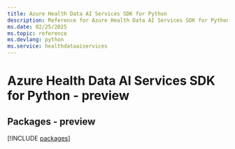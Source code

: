 ```yaml
---
title: Azure Health Data AI Services SDK for Python
description: Reference for Azure Health Data AI Services SDK for Python
ms.date: 02/25/2025
ms.topic: reference
ms.devlang: python
ms.service: healthdataaiservices
---
```

# Azure Health Data AI Services SDK for Python - preview
## Packages - preview
[!INCLUDE [packages](health-data-ai-services-index.md)]